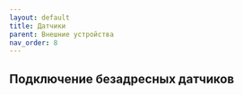 ```yaml
---
layout: default
title: Датчики
parent: Внешние устройства
nav_order: 8
---
```


## Подключение безадресных датчиков
